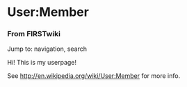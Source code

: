 
# User:Member

### From FIRSTwiki

Jump to: navigation, search

Hi! This is my userpage!

See <http://en.wikipedia.org/wiki/User:Member> for more info.

